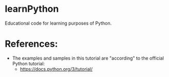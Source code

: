 # learnPython
Educational code for learning purposes of Python.

# References:
- The examples and samples in this tutorial are "according" to the official Python tutorial:
  - https://docs.python.org/3/tutorial/
  

